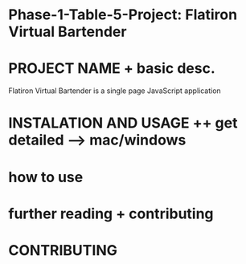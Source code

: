 # Phase-1-Table-5-Project: Flatiron Virtual Bartender
# PROJECT NAME + basic desc.
Flatiron Virtual Bartender is a single page JavaScript application 
# INSTALATION AND USAGE ++ get detailed --> mac/windows
# how to use
# further reading + contributing
# CONTRIBUTING